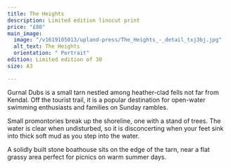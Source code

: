 ```yaml
---
title: The Heights
description: Limited edition linocut print
price: "£80"
main_image:
  image: "/v1619105013/upland-press/The_Heights_-_detail_txj3bj.jpg"
  alt_text: The Heights
  orientation: " Portrait"
edition: Limited edition of 30
size: A3

---
```

Gurnal Dubs is a small tarn nestled among heather-clad fells not far from Kendal. Off the tourist trail, it is a popular destination for open-water swimming enthusiasts and families on Sunday rambles. 

Small promontories break up the shoreline, one with a stand of trees. The water is clear when undisturbed, so it is disconcerting when your feet sink into thick soft mud as you step into the water. 

A solidly built stone boathouse sits on the edge of the tarn, near a flat grassy area perfect for picnics on warm summer days.
